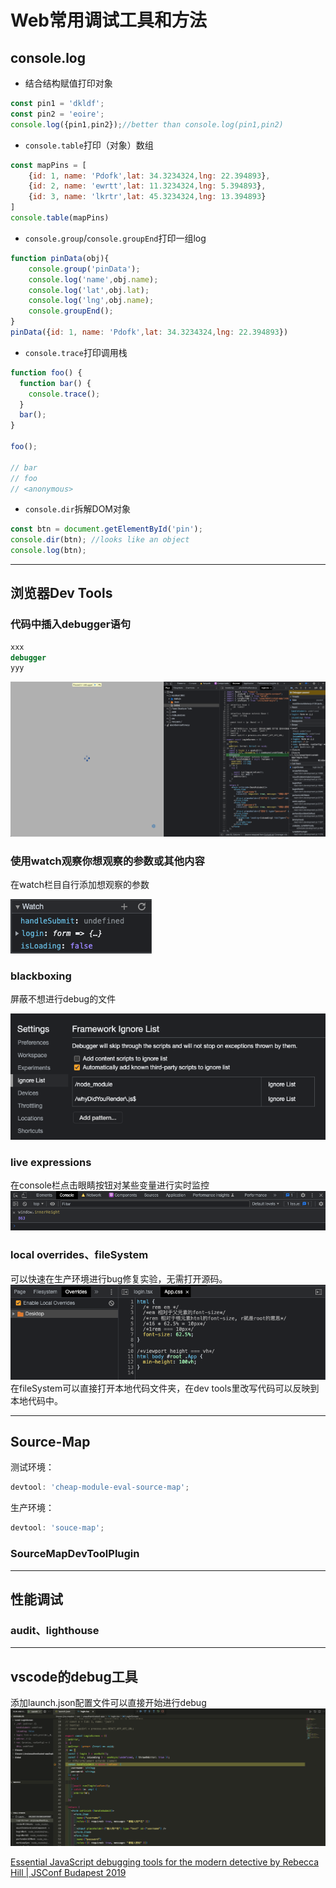 # Web常用调试工具和方法

## console.log

- 结合结构赋值打印对象
```js
const pin1 = 'dkldf';
const pin2 = 'eoire';
console.log({pin1,pin2});//better than console.log(pin1,pin2)
```

- `console.table`打印（对象）数组
```js
const mapPins = [
    {id: 1, name: 'Pdofk',lat: 34.3234324,lng: 22.394893},
    {id: 2, name: 'ewrtt',lat: 11.3234324,lng: 5.394893},
    {id: 3, name: 'lkrtr',lat: 45.3234324,lng: 13.394893}
]
console.table(mapPins)
```

- `console.group`/`console.groupEnd`打印一组log
```js
function pinData(obj){
    console.group('pinData');
    console.log('name',obj.name);
    console.log('lat',obj.lat);
    console.log('lng',obj.name);
    console.groupEnd();
}
pinData({id: 1, name: 'Pdofk',lat: 34.3234324,lng: 22.394893})
```

- `console.trace`打印调用栈
```js
function foo() {
  function bar() {
    console.trace();
  }
  bar();
}

foo();

// bar
// foo
// <anonymous>
```

- `console.dir`拆解DOM对象
```js
const btn = document.getElementById('pin');
console.dir(btn); //looks like an object 
console.log(btn);
```

---
## 浏览器Dev Tools

### 代码中插入debugger语句

```js
xxx
debugger
yyy
```

![debug](./assets/debug1.png)

### 使用watch观察你想观察的参数或其他内容
在watch栏目自行添加想观察的参数

![debug](./assets/debug2.png)

### blackboxing
屏蔽不想进行debug的文件

![debug](./assets/debug3.png)

### live expressions
在console栏点击眼睛按钮对某些变量进行实时监控
![debug](./assets/debug4.png)

### local overrides、fileSystem
可以快速在生产环境进行bug修复实验，无需打开源码。
![debug](./assets/debug5.png)
在fileSystem可以直接打开本地代码文件夹，在dev tools里改写代码可以反映到本地代码中。

---
## Source-Map
测试环境：
```js
devtool: 'cheap-module-eval-source-map';
```
生产环境：
```js
devtool: 'souce-map';
```

### SourceMapDevToolPlugin

---
## 性能调试

### audit、lighthouse

---
## vscode的debug工具
添加launch.json配置文件可以直接开始进行debug
![debug](./assets/debug6.png)

[Essential JavaScript debugging tools for the modern detective by Rebecca Hill | JSConf Budapest 2019](https://www.youtube.com/watch?v=TtsvMRxmfGA)